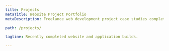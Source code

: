 ```yaml
---
title: Projects
metaTitle: Website Project Portfolio
metaDescription: Freelance web development project case studies completed for previous agencies and clients.

path: /projects/

tagline: Recently completed website and application builds.

---
```

